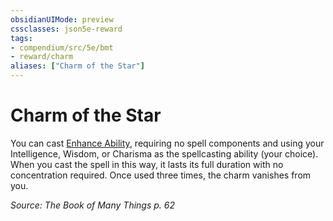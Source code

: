 ```yaml
---
obsidianUIMode: preview
cssclasses: json5e-reward
tags:
- compendium/src/5e/bmt
- reward/charm
aliases: ["Charm of the Star"]
---
```

# Charm of the Star

You can cast [Enhance Ability](2-Mechanics/CLI/spells/enhance-ability.md), requiring no spell components and using your Intelligence, Wisdom, or Charisma as the spellcasting ability (your choice). When you cast the spell in this way, it lasts its full duration with no concentration required. Once used three times, the charm vanishes from you.

*Source: The Book of Many Things p. 62*